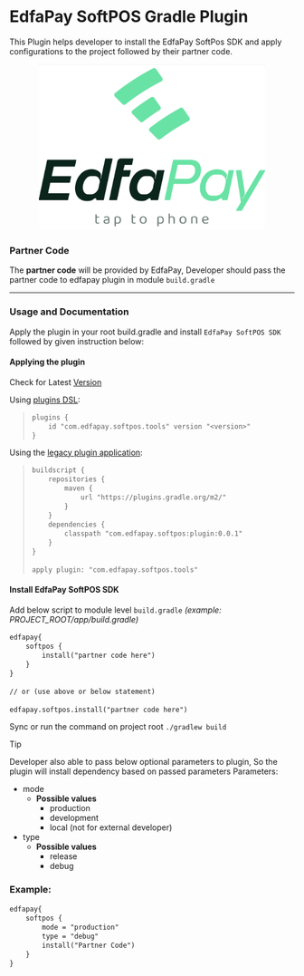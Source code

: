 # EdfaPay SoftPOS Gradle Plugin
This Plugin helps developer to install the EdfaPay SoftPos SDK and apply configurations to the project followed by their partner code.

<p align="center">
  <a href="https://edfapay.com">
      <img src="https://github.com/edfapay/edfapay.softpos.gradle/blob/master/header.jpg" alt="EdfaPg" width="400px"/>
  </a>
</p>

### Partner Code
The **partner code** will be provided by EdfaPay, Developer should pass the partner code to edfapay plugin in module `build.gradle`

***

### Usage and Documentation
Apply the plugin in your root build.gradle and install `EdfaPay SoftPOS SDK` followed by given instruction below:

#### Applying the plugin
Check for Latest [Version](https://plugins.gradle.org/plugin/com.edfapay.softpos.tools)

Using [plugins DSL](https://docs.gradle.org/current/userguide/plugins.html#sec:plugins_block):
> ```
> plugins {
>     id "com.edfapay.softpos.tools" version "<version>"
> }
> ```
Using the [legacy plugin application](https://docs.gradle.org/current/userguide/plugins.html#sec:old_plugin_application):
> ```
> buildscript {
>     repositories {
>         maven {
>             url "https://plugins.gradle.org/m2/"
>         }
>     }
>     dependencies {
>         classpath "com.edfapay.softpos:plugin:0.0.1"
>     }
> }
>
> apply plugin: "com.edfapay.softpos.tools"
> ```


#### Install EdfaPay SoftPOS SDK
Add below script to module level `build.gradle` _(example: PROJECT_ROOT/app/build.gradle)_
```
edfapay{
    softpos {
        install("partner code here")
    }
}

// or (use above or below statement)

edfapay.softpos.install("partner code here")
```


Sync or run the command on project root `./gradlew build`


> [!TIP]
> Developer also able to pass below optional parameters to plugin, So the plugin will install dependency based on passed parameters
> Parameters:
> - mode
>   - **Possible values**
>     - production
>     - development
>     - local (not for external developer)
> - type
>   - **Possible values**
>     - release
>     - debug
>
> ### Example:
>```
> edfapay{
>     softpos {
>         mode = "production"
>         type = "debug"
>         install("Partner Code")
>     }
> }
>```

